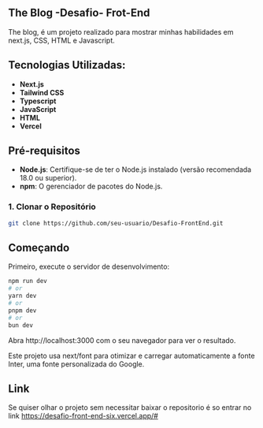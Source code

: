 ## The Blog -Desafio- Frot-End
  The blog, é um projeto realizado para mostrar minhas habilidades em next.js, CSS, HTML e Javascript.

## Tecnologias Utilizadas:
- **Next.js**
- **Tailwind CSS**
- **Typescript**
- **JavaScript**
- **HTML**
- **Vercel**

## Pré-requisitos

- **Node.js**: Certifique-se de ter o Node.js instalado (versão recomendada 18.0 ou superior).
- **npm**: O gerenciador de pacotes do Node.js.

### 1. Clonar o Repositório

```bash
git clone https://github.com/seu-usuario/Desafio-FrontEnd.git
```

## Começando

Primeiro, execute o servidor de desenvolvimento:

```bash
npm run dev
# or
yarn dev
# or
pnpm dev
# or
bun dev
```

Abra http://localhost:3000 com o seu navegador para ver o resultado.

Este projeto usa next/font para otimizar e carregar automaticamente a fonte Inter, uma fonte personalizada do Google.

## Link

Se quiser olhar o projeto sem necessitar baixar o repositorio é so entrar no link 
https://desafio-front-end-six.vercel.app/#
